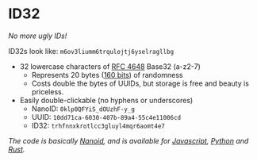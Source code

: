 # ID32
*No more ugly IDs!*

ID32s look like: `m6ov3liumm6trqulojtj6yselragllbg`

- 32 lowercase characters of [RFC 4648](https://datatracker.ietf.org/doc/html/rfc4648) Base32 (a-z2-7)
	- Represents 20 bytes ([160 bits](https://neilmadden.blog/2018/08/30/moving-away-from-uuids/)) of randomness
	- Costs double the bytes of UUIDs, but storage is free and beauty is priceless.
- Easily double-clickable (no hyphens or underscores)
	- NanoID: `0klp0QFYiS_dOUzhF-y_g`
	- UUID:   `10dd71ca-6030-407b-89a4-55c4e11006cd`
	- ID32:   `trhfnnxkrotlcc3gluyl4mqr6aomt4e7`
	
*The code is basically [Nanoid](https://github.com/ai/nanoid), and is available for [Javascript](https://www.npmjs.com/package/id32), [Python](https://pypi.org/project/id32/) and [Rust](https://crates.io/crates/id32).*
